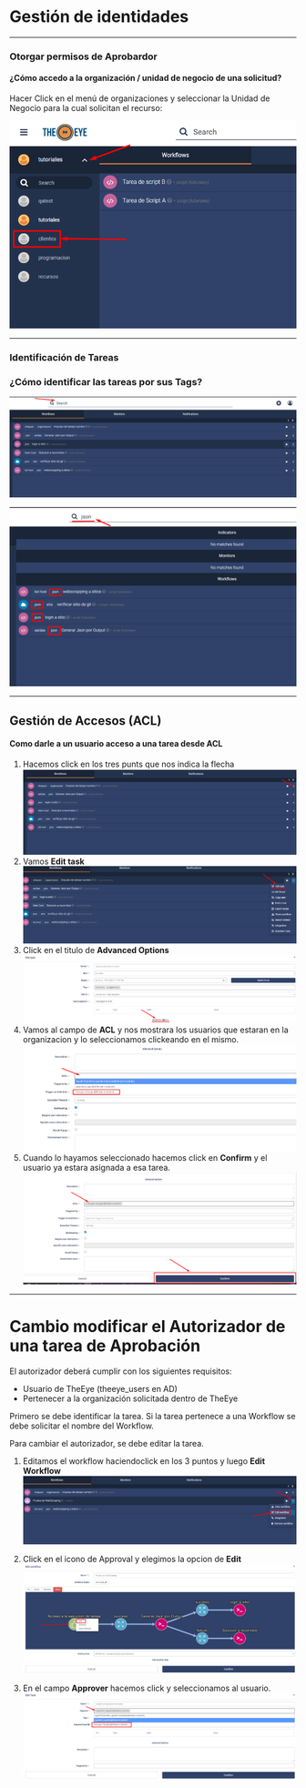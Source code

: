 # Gestión de identidades

___
### Otorgar permisos de Aprobardor

#### ¿Cómo accedo a la organización / unidad de negocio de una solicitud? 

Hacer Click en el menú de organizaciones y seleccionar la Unidad de Negocio para la cual solicitan el recurso:

![theeye.io](../../images/logical_access/cambiar_organizacion.png)

___
### Identificación de Tareas
### ¿Cómo identificar las tareas por sus Tags?

![theeye.io](../../images/logical_access/filtro.png)

![theeye.io](../../images/logical_access/filtro2.png)

___
## Gestión de Accesos (ACL)
#### Como darle a un usuario acceso a una tarea desde ACL

1) Hacemos click en los tres punts que nos indica la flecha
![theeye.io](../../images/logical_access/acl.png)
2) Vamos **Edit task**
![theeye.io](../../images/logical_access/acl2.png)
3) Click en el titulo de **Advanced Options**
![theeye.io](../../images/logical_access/acl3.png)
4) Vamos al campo de **ACL** y nos mostrara los usuarios que estaran en la organizacion y lo seleccionamos clickeando en el mismo.
![theeye.io](../../images/logical_access/acl4.png)
5) Cuando lo hayamos seleccionado hacemos click en **Confirm**
    y el usuario ya estara asignada a esa tarea.
![theeye.io](../../images/logical_access/acl5.png)

___
# Cambio modificar el Autorizador de una tarea de Aprobación
El autorizador deberá cumplir con los siguientes requisitos:
* Usuario de TheEye (theeye_users en AD)
* Pertenecer a la organización solicitada dentro de TheEye

Primero se debe identificar la tarea.
Si la tarea pertenece a una Workflow se debe solicitar el nombre del Workflow.

Para cambiar el autorizador, se debe editar la tarea.

1) Editamos el workflow haciendoclick en los 3 puntos y luego **Edit Workflow**
![theeye.io](../../images/logical_access/editarapproval.png)

2) Click en el icono de Approval y elegimos la opcion de **Edit**
![theeye.io](../../images/logical_access/editarapproval2.png)

3) En el campo **Approver** hacemos click y seleccionamos al usuario.
![theeye.io](../../images/logical_access/editarapproval3.png)